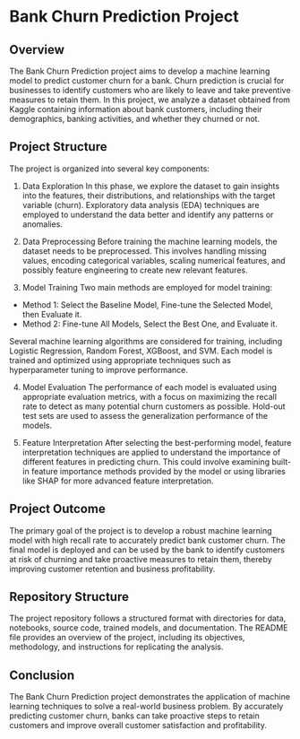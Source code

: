 # Bank Churn Prediction Project

## Overview
The Bank Churn Prediction project aims to develop a machine learning model to predict customer churn for a bank. Churn prediction is crucial for businesses to identify customers who are likely to leave and take preventive measures to retain them. In this project, we analyze a dataset obtained from Kaggle containing information about bank customers, including their demographics, banking activities, and whether they churned or not.

## Project Structure
The project is organized into several key components:

1. Data Exploration
In this phase, we explore the dataset to gain insights into the features, their distributions, and relationships with the target variable (churn). Exploratory data analysis (EDA) techniques are employed to understand the data better and identify any patterns or anomalies.

2. Data Preprocessing
Before training the machine learning models, the dataset needs to be preprocessed. This involves handling missing values, encoding categorical variables, scaling numerical features, and possibly feature engineering to create new relevant features.

3. Model Training
Two main methods are employed for model training:

- Method 1: Select the Baseline Model, Fine-tune the Selected Model, then Evaluate it.
- Method 2: Fine-tune All Models, Select the Best One, and Evaluate it.

Several machine learning algorithms are considered for training, including Logistic Regression, Random Forest, XGBoost, and SVM. Each model is trained and optimized using appropriate techniques such as hyperparameter tuning to improve performance.

4. Model Evaluation
The performance of each model is evaluated using appropriate evaluation metrics, with a focus on maximizing the recall rate to detect as many potential churn customers as possible. Hold-out test sets are used to assess the generalization performance of the models.

5. Feature Interpretation
After selecting the best-performing model, feature interpretation techniques are applied to understand the importance of different features in predicting churn. This could involve examining built-in feature importance methods provided by the model or using libraries like SHAP for more advanced feature interpretation.

## Project Outcome
The primary goal of the project is to develop a robust machine learning model with high recall rate to accurately predict bank customer churn. The final model is deployed and can be used by the bank to identify customers at risk of churning and take proactive measures to retain them, thereby improving customer retention and business profitability.

## Repository Structure
The project repository follows a structured format with directories for data, notebooks, source code, trained models, and documentation. The README file provides an overview of the project, including its objectives, methodology, and instructions for replicating the analysis.

## Conclusion
The Bank Churn Prediction project demonstrates the application of machine learning techniques to solve a real-world business problem. By accurately predicting customer churn, banks can take proactive steps to retain customers and improve overall customer satisfaction and profitability.

